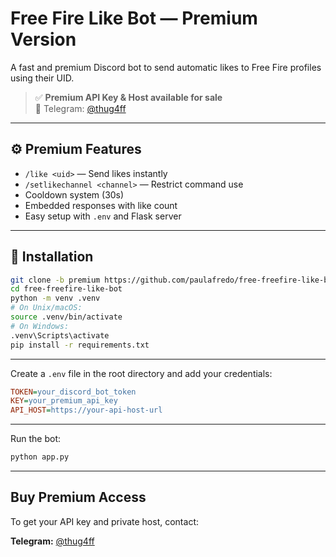 # Free Fire Like Bot — Premium Version

A fast and premium Discord bot to send automatic likes to Free Fire profiles using their UID.

> ✅ **Premium API Key & Host available for sale**  
> 💬 Telegram: [@thug4ff](https://t.me/thug4ff)

---

## ⚙️ Premium Features

- `/like <uid>` — Send likes instantly  
- `/setlikechannel <channel>` — Restrict command use  
- Cooldown system (30s)  
- Embedded responses with like count  
- Easy setup with `.env` and Flask server  

---

## 🚀 Installation

```bash
git clone -b premium https://github.com/paulafredo/free-freefire-like-bot.git
cd free-freefire-like-bot
python -m venv .venv
# On Unix/macOS:
source .venv/bin/activate
# On Windows:
.venv\Scripts\activate
pip install -r requirements.txt
```

---

Create a `.env` file in the root directory and add your credentials:

```ini
TOKEN=your_discord_bot_token
KEY=your_premium_api_key
API_HOST=https://your-api-host-url
```

---

Run the bot:

```bash
python app.py
```

---

## Buy Premium Access

To get your API key and private host, contact:

**Telegram:** [@thug4ff](https://t.me/thug4ff)
